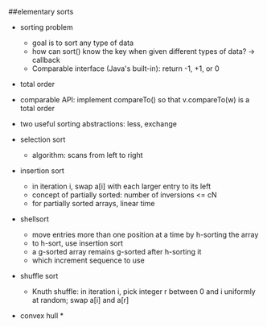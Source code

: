 ##elementary sorts

* sorting problem
    * goal is to sort any type of data
    * how can sort() know the key when given different types of data? -> callback
    * Comparable interface (Java's built-in): return -1, +1, or 0
    
* total order

* comparable API: implement compareTo() so that v.compareTo(w) is a total order

* two useful sorting abstractions: less, exchange

* selection sort
    * algorithm: scans from left to right

* insertion sort
    * in iteration i, swap a[i] with each larger entry to its left
    * concept of partially sorted: number of inversions <= cN
    * for partially sorted arrays, linear time
    
* shellsort
    * move entries more than one position at a time by h-sorting the array
    * to h-sort, use insertion sort
    * a g-sorted array remains g-sorted after h-sorting it
    * which increment sequence to use
    
* shuffle sort
    * Knuth shuffle: in iteration i, pick integer r between 0 and i uniformly at random; swap a[i] and a[r]
    
* convex hull
    * 